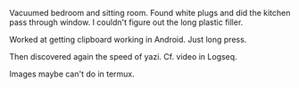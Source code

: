 Vacuumed bedroom and sitting room. Found white plugs and did the kitchen pass through window. I couldn't figure out the long plastic filler.

Worked at getting clipboard working in Android. Just long press.

Then discovered again the speed of yazi. Cf. video in Logseq.

Images maybe can't do in termux.
